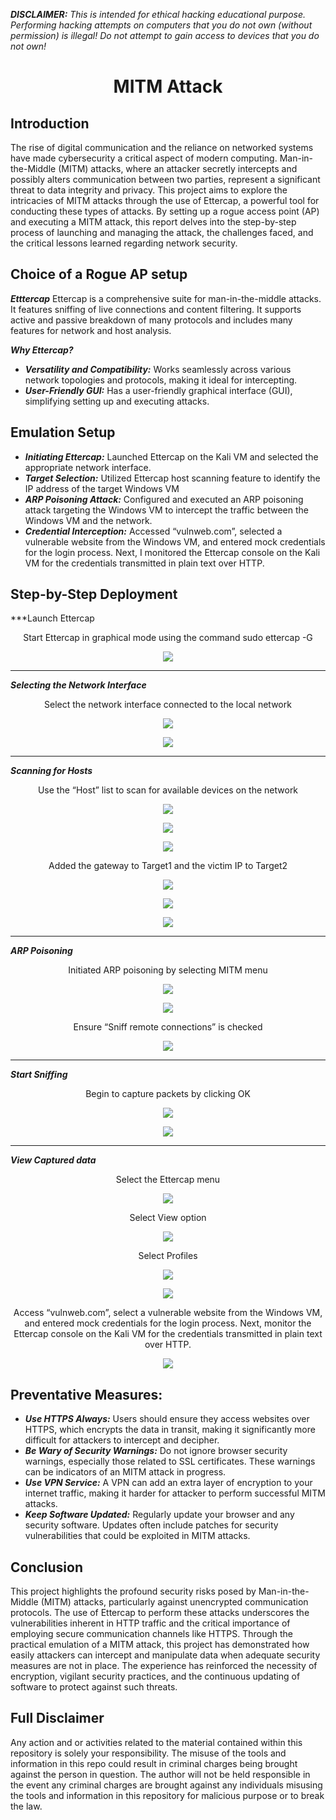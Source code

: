 ***DISCLAIMER:*** *This is intended for ethical hacking educational purpose. Performing hacking attempts on computers that you do not own (without permission) is illegal! Do not attempt to gain access to devices that you do not own!*

# <div align="center">MITM Attack</div>

## Introduction

The rise of digital communication and the reliance on networked systems have made cybersecurity a critical aspect of modern computing. Man-in-the-Middle (MITM) attacks, where an attacker secretly intercepts and possibly alters communication between two parties, represent a significant threat to data integrity and privacy. This project aims to explore the intricacies of MITM attacks through the use of Ettercap, a powerful tool for conducting these types of attacks. By setting up a rogue access point (AP) and executing a MITM attack, this report delves into the step-by-step process of launching and managing the attack, the challenges faced, and the critical lessons learned regarding network security.

## Choice of a Rogue AP setup

***Etttercap***
Ettercap is a comprehensive suite for man-in-the-middle attacks. It features sniffing of live connections and content filtering. It supports active and passive breakdown of many protocols and includes many features for network and host analysis.

***Why Ettercap?***

- ***Versatility and Compatibility:*** Works seamlessly across various network topologies and protocols, making it ideal for intercepting.
- ***User-Friendly GUI:*** Has a user-friendly graphical interface (GUI), simplifying setting up and executing attacks.

## Emulation Setup

- ***Initiating Ettercap:*** Launched Ettercap on the Kali VM and selected the appropriate network interface.
- ***Target Selection:*** Utilized Ettercap host scanning feature to identify the IP address of the target Windows VM
- ***ARP Poisoning Attack:*** Configured and executed an ARP poisoning attack targeting the Windows VM to intercept the traffic between the Windows VM and the network.
- ***Credential Interception:*** Accessed “vulnweb.com”, selected a vulnerable website from the Windows VM, and entered mock credentials for the login process. Next, I monitored the Ettercap console on the Kali VM for the credentials transmitted in plain text over HTTP.

## Step-by-Step Deployment

***Launch Ettercap
<div align="center">Start Ettercap in graphical mode using the command sudo ettercap -G</div>
<p align="center"><img src=images/Picture1.png></p>

---

***Selecting the Network Interface***
<div align="center">Select the network interface connected to the local network</div>
<p align="center"><img src=images/Picture2.png></p>
<p align="center"><img src=images/Picture3.png></p>

---

***Scanning for Hosts***
<div align="center">Use the “Host” list to scan for available devices on the network</div>
<p align="center"><img src=images/Picture4.png></p>
<p align="center"><img src=images/Picture5.png></p>
<p align="center"><img src=images/Picture6.png></p>

<div align="center">Added the gateway to Target1 and the victim IP to Target2</div>
<p align="center"><img src=images/Picture7.png></p>
<p align="center"><img src=images/Picture8.png></p>
<p align="center"><img src=images/Picture9.jpg></p>

---

***ARP Poisoning***
<div align="center">Initiated ARP poisoning by selecting MITM menu</div>
<p align="center"><img src=images/Picture10.jpg></p>
<p align="center"><img src=images/Picture11.jpg></p>
<div align="center">Ensure “Sniff remote connections” is checked</div>
<p align="center"><img src=images/Picture12.jpg></p>

---

***Start Sniffing***
<div align="center">Begin to capture packets by clicking OK</div>
<p align="center"><img src=images/Picture13.jpg></p>
<p align="center"><img src=images/Picture14.jpg></p>

---

***View Captured data***
<div align="center">Select the Ettercap menu</div>
<p align="center"><img src=images/Picture15.jpg></p>
<div align="center">Select View option</div>
<p align="center"><img src=images/Picture16.jpg></p>
<div align="center">Select Profiles</div>
<p align="center"><img src=images/Picture17.jpg></p>
<p align="center"><img src=images/Picture18.jpg></p>
<div align="center">Access “vulnweb.com”, select a vulnerable website from the Windows VM, and entered mock credentials for the login process. Next, monitor the Ettercap console on the Kali VM for the credentials transmitted in plain text over HTTP.</div>
<p align="center"><img src=images/Picture19.jpg></p>

## Preventative Measures:
- ***Use HTTPS Always:*** Users should ensure they access websites over HTTPS, which encrypts the data in transit, making it significantly more difficult for attackers to intercept and decipher.
- ***Be Wary of Security Warnings:*** Do not ignore browser security warnings, especially those related to SSL certificates. These warnings can be indicators of an MITM attack in progress.
- ***Use VPN Service:*** A VPN can add an extra layer of encryption to your internet traffic, making it harder for attacker to perform successful MITM attacks.
- ***Keep Software Updated:*** Regularly update your browser and any security software. Updates often include patches for security vulnerabilities that could be exploited in MITM attacks.

## Conclusion

This project highlights the profound security risks posed by Man-in-the-Middle (MITM) attacks, particularly against unencrypted communication protocols. The use of Ettercap to perform these attacks underscores the vulnerabilities inherent in HTTP traffic and the critical importance of employing secure communication channels like HTTPS. Through the practical emulation of a MITM attack, this project has demonstrated how easily attackers can intercept and manipulate data when adequate security measures are not in place. The experience has reinforced the necessity of encryption, vigilant security practices, and the continuous updating of software to protect against such threats. 


## Full Disclaimer

Any action and or activities related to the material contained within this repository is solely your responsibility. The misuse of the tools and information in this repo could result in criminal charges being brought against the person in question. The author will not be held responsible in the event any criminal charges are brought against any individuals misusing the tools and information in this repository for malicious purpose or to break the law.
